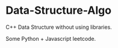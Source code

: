 # Data-Structure-Algo

C++ Data Structure without using libraries.

Some Python + Javascript leetcode.